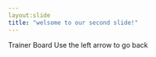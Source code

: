 ```yaml
---
layout:slide
title: "welsome to our second slide!"
---
```

Trainer Board
Use the left arrow to go back
